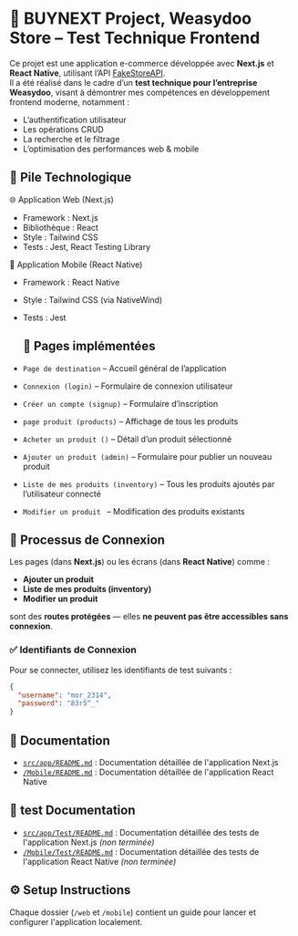 # 🛒 BUYNEXT Project, Weasydoo Store – Test Technique Frontend

Ce projet est une application e-commerce développée avec **Next.js** et **React Native**, utilisant l’API [FakeStoreAPI](https://fakestoreapi.com/).  
Il a été réalisé dans le cadre d’un **test technique pour l’entreprise Weasydoo**, visant à démontrer mes compétences en développement frontend moderne, notamment :

- L’authentification utilisateur
- Les opérations CRUD
- La recherche et le filtrage
- L’optimisation des performances web & mobile
  

## 🧰 Pile Technologique

🌐 Application Web (Next.js)
- Framework : Next.js
- Bibliothèque : React
- Style : Tailwind CSS
- Tests : Jest, React Testing Library

📱 Application Mobile (React Native)
- Framework : React Native
- Style : Tailwind CSS (via NativeWind)
- Tests : Jest
  
  ## 📄 Pages implémentées

- `Page de destination` – Accueil général de l’application
- `Connexion (login)` – Formulaire de connexion utilisateur
- `Créer un compte (signup)` – Formulaire d’inscription
- `page produit (products)` – Affichage de tous les produits
- `Acheter un produit ()` – Détail d’un produit sélectionné
- `Ajouter un produit (admin)` – Formulaire pour publier un nouveau produit
- `Liste de mes produits (inventory)` – Tous les produits ajoutés par l’utilisateur connecté
- `Modifier un produit ` – Modification des produits existants
  
## 🔐 Processus de Connexion

Les pages (dans **Next.js**) ou les écrans (dans **React Native**) comme :

- **Ajouter un produit** 
- **Liste de mes produits (inventory)** 
- **Modifier un produit** 

sont des **routes protégées** — elles **ne peuvent pas être accessibles sans connexion**.

### ✅ Identifiants de Connexion

Pour se connecter, utilisez les identifiants de test suivants :

```json
{
  "username": "mor_2314",
  "password": "83r5^_"
}
```

## 📝 Documentation
- [`src/app/README.md`](./src/app/README.md) : Documentation détaillée de l'application Next.js
- [`/Mobile/README.md`](./Mobile/README.md) : Documentation détaillée de l'application React Native 

## 🧪 test Documentation
- [`src/app/Test/README.md`](./src/app/Test/README.md) : Documentation détaillée des tests de l'application Next.js *(non terminée)*
- [`/Mobile/Test/README.md`](./Mobile/Test/README.md) : Documentation détaillée des tests de l'application React Native *(non terminée)*

## ⚙️ Setup Instructions
Chaque dossier (`/web` et `/mobile`) contient un guide pour lancer et configurer l'application localement.

